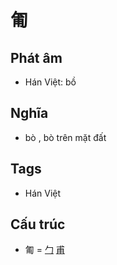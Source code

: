 # 匍

## Phát âm
* Hán Việt: bồ

## Nghĩa
* bò , bò trên mặt đất

## Tags
* Hán Việt

## Cấu trúc
* 匍 = [勹](勹.md) [甫](甫.md)

<script>window.HANZI_FIELD='匍';</script>